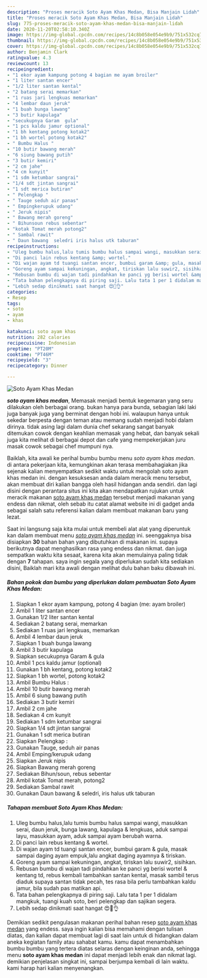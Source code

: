 ```yaml
---
description: "Proses meracik Soto Ayam Khas Medan, Bisa Manjain Lidah"
title: "Proses meracik Soto Ayam Khas Medan, Bisa Manjain Lidah"
slug: 775-proses-meracik-soto-ayam-khas-medan-bisa-manjain-lidah
date: 2020-11-20T02:58:10.340Z
image: https://img-global.cpcdn.com/recipes/14c8b058e054e9b9/751x532cq70/soto-ayam-khas-medan-foto-resep-utama.jpg
thumbnail: https://img-global.cpcdn.com/recipes/14c8b058e054e9b9/751x532cq70/soto-ayam-khas-medan-foto-resep-utama.jpg
cover: https://img-global.cpcdn.com/recipes/14c8b058e054e9b9/751x532cq70/soto-ayam-khas-medan-foto-resep-utama.jpg
author: Benjamin Clark
ratingvalue: 4.3
reviewcount: 13
recipeingredient:
- "1 ekor ayam kampung potong 4 bagian me ayam broiler"
- "1 liter santan encer"
- "1/2 liter santan kental"
- "2 batang serai memarkan"
- "1 ruas jari lengkuas memarkan"
- "4 lembar daun jeruk"
- "1 buah bunga lawang"
- "3 butir kapulaga"
- "secukupnya Garam  gula"
- "1 pcs kaldu jamur optional"
- "1 bh kentang potong kotak2"
- "1 bh wortel potong kotak2"
- " Bumbu Halus "
- "10 butir bawang merah"
- "6 siung bawang putih"
- "3 butir kemiri"
- "2 cm jahe"
- "4 cm kunyit"
- "1 sdm ketumbar sangrai"
- "1/4 sdt jintan sangrai"
- "1 sdt merica butiran"
- " Pelengkap "
- " Tauge seduh air panas"
- " Empingkerupuk udang"
- " Jeruk nipis"
- " Bawang merah goreng"
- " Bihunsoun rebus sebentar"
- "kotak Tomat merah potong2"
- " Sambal rawit"
- " Daun bawang  seledri iris halus utk taburan"
recipeinstructions:
- "Uleg bumbu halus,lalu tumis bumbu halus sampai wangi, masukkan serai, daun jeruk, bunga lawang, kapulaga &amp; lengkuas, aduk sampai layu, masukkan ayam, aduk sampai ayam berubah warna."
- "Di panci lain rebus kentang &amp; wortel."
- "Di wajan ayam td tuangi santan encer, bumbui garam &amp; gula, masak sampai daging ayam empuk,lalu angkat daging ayamnya &amp; tiriskan."
- "Goreng ayam sampai kekuningan, angkat, tiriskan lalu suwir2, sisihkan."
- "Rebusan bumbu di wajan tadi pindahkan ke panci yg berisi wortel &amp; kentang td, rebus kembali tambahkan santan kental, masak sambil terus diaduk supaya santan tidak pecah, tes rasa bila perlu tambahkan kaldu jamur, bila sudah pas matikan api."
- "Tata bahan pelengkapnya di piring saji. Lalu tata 1 per 1 didalam mangkuk, tuangi kuah soto, beri pelengkap dan sajikan segera."
- "Lebih sedap dinikmati saat hangat 😍🤤👌"
categories:
- Resep
tags:
- soto
- ayam
- khas

katakunci: soto ayam khas 
nutrition: 282 calories
recipecuisine: Indonesian
preptime: "PT20M"
cooktime: "PT46M"
recipeyield: "3"
recipecategory: Dinner

---
```



![Soto Ayam Khas Medan](https://img-global.cpcdn.com/recipes/14c8b058e054e9b9/751x532cq70/soto-ayam-khas-medan-foto-resep-utama.jpg)

<b><i>soto ayam khas medan</i></b>, Memasak menjadi bentuk kegemaran yang seru dilakukan oleh berbagai orang. bukan hanya para bunda, sebagian laki laki juga banyak juga yang berminat dengan hobi ini. walaupun hanya untuk sekedar berpesta dengan teman atau memang sudah menjadi hobi dalam dirinya. tidak asing lagi dalam dunia chef sekarang sangat banyak ditemukan cowok dengan keahlian memasak yang hebat, dan banyak sekali juga kita melihat di berbagai depot dan cafe yang mempekerjakan juru masak cowok sebagai chef mumpuni nya.

Baiklah, kita awali ke perihal bumbu bumbu menu <i>soto ayam khas medan</i>. di antara pekerjaan kita, kemungkinan akan terasa membahagiakan jika sejenak kalian menyempatkan sedikit waktu untuk mengolah soto ayam khas medan ini. dengan kesuksesan anda dalam meracik menu tersebut, akan membuat diri kalian bangga oleh hasil hidangan anda sendiri. dan lagi disini dengan perantara situs ini kita akan mendapatkan rujukan untuk meracik makanan <u>soto ayam khas medan</u> tersebut menjadi makanan yang endess dan nikmat, oleh sebab itu catat alamat website ini di gadget anda sebagai salah satu referensi kalian dalam membuat makanan baru yang lezat.




Saat ini langsung saja kita mulai untuk membeli alat alat yang diperuntuk kan dalam membuat menu <u><i>soto ayam khas medan</i></u> ini. seenggaknya bisa disiapkan <b>30</b> bahan bahan yang dibutuhkan di makanan ini. supaya berikutnya dapat menghasilkan rasa yang endess dan nikmat. dan juga sempatkan waktu kita sesaat, karena kita akan memulainya paling tidak dengan <b>7</b> tahapan. saya ingin segala yang diperlukan sudah kita sediakan disini, Baiklah mari kita awali dengan melihat dulu bahan baku dibawah ini.

<!--inarticleads1-->

##### Bahan pokok dan bumbu yang diperlukan dalam pembuatan Soto Ayam Khas Medan:

1. Siapkan 1 ekor ayam kampung, potong 4 bagian (me: ayam broiler)
1. Ambil 1 liter santan encer
1. Gunakan 1/2 liter santan kental
1. Sediakan 2 batang serai, memarkan
1. Sediakan 1 ruas jari lengkuas, memarkan
1. Ambil 4 lembar daun jeruk
1. Siapkan 1 buah bunga lawang
1. Ambil 3 butir kapulaga
1. Siapkan secukupnya Garam &amp; gula
1. Ambil 1 pcs kaldu jamur (optional)
1. Gunakan 1 bh kentang, potong kotak2
1. Siapkan 1 bh wortel, potong kotak2
1. Ambil  Bumbu Halus :
1. Ambil 10 butir bawang merah
1. Ambil 6 siung bawang putih
1. Sediakan 3 butir kemiri
1. Ambil 2 cm jahe
1. Sediakan 4 cm kunyit
1. Sediakan 1 sdm ketumbar sangrai
1. Siapkan 1/4 sdt jintan sangrai
1. Gunakan 1 sdt merica butiran
1. Siapkan  Pelengkap :
1. Gunakan  Tauge, seduh air panas
1. Ambil  Emping/kerupuk udang
1. Siapkan  Jeruk nipis
1. Siapkan  Bawang merah goreng
1. Sediakan  Bihun/soun, rebus sebentar
1. Ambil kotak Tomat merah, potong2
1. Sediakan  Sambal rawit
1. Gunakan  Daun bawang &amp; seledri, iris halus utk taburan




<!--inarticleads2-->

##### Tahapan membuat Soto Ayam Khas Medan:

1. Uleg bumbu halus,lalu tumis bumbu halus sampai wangi, masukkan serai, daun jeruk, bunga lawang, kapulaga &amp; lengkuas, aduk sampai layu, masukkan ayam, aduk sampai ayam berubah warna.
1. Di panci lain rebus kentang &amp; wortel.
1. Di wajan ayam td tuangi santan encer, bumbui garam &amp; gula, masak sampai daging ayam empuk,lalu angkat daging ayamnya &amp; tiriskan.
1. Goreng ayam sampai kekuningan, angkat, tiriskan lalu suwir2, sisihkan.
1. Rebusan bumbu di wajan tadi pindahkan ke panci yg berisi wortel &amp; kentang td, rebus kembali tambahkan santan kental, masak sambil terus diaduk supaya santan tidak pecah, tes rasa bila perlu tambahkan kaldu jamur, bila sudah pas matikan api.
1. Tata bahan pelengkapnya di piring saji. Lalu tata 1 per 1 didalam mangkuk, tuangi kuah soto, beri pelengkap dan sajikan segera.
1. Lebih sedap dinikmati saat hangat 😍🤤👌




Demikian sedikit pengulasan makanan perihal bahan resep <u>soto ayam khas medan</u> yang endess. saya ingin kalian bisa memahami dengan tulisan diatas, dan kalian dapat membuat lagi di saat lain untuk di hidangkan dalam aneka kegiatan family atau sahabat kamu. kamu dapat menambahkan bumbu bumbu yang tertera diatas selaras dengan keinginan anda, sehingga menu <b>soto ayam khas medan</b> ini dapat menjadi lebih enak dan nikmat lagi. demikian penjelasan singkat ini, sampai berjumpa kembali di lain waktu. kami harap hari kalian menyenangkan.
